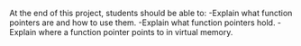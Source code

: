 At the end of this project, students should be able to:
-Explain what function pointers are and how to use them.
-Explain what function pointers hold.
-Explain where a function pointer points to in virtual memory.